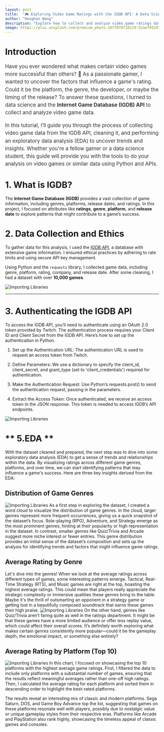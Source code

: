 ```yaml
---
layout: post
title:  "🎮 Exploring Video Game Ratings with the IGDB API: A Data Science Tutoria"
author: "Honghan Wang" 
description: "Explore how to collect and analyze video game ratings data using the IGDB API. This guide walks you through the steps of setting up an API, curating a custom dataset, and uncovering what factors contribute to a game’s success. Perfect for data science students and gaming enthusiasts interested in understanding the data behind high-rated games"
image: https://plus.unsplash.com/premium_photo-1677870728119-52aef052d7ef?q=80&w=1170&auto=format&fit=crop&ixlib=rb-4.0.3&ixid=M3wxMjA3fDB8MHxwaG90by1wYWdlfHx8fGVufDB8fHx8fA%3D%3D
---
```



#    **Introduction**

<div style="font-size: 1.2em; line-height: 1.5; color: #333;">
Have you ever wondered what makes certain video games more successful than others? 🎲 As a passionate gamer, I wanted to uncover the factors that influence a game's rating. Could it be the platform, the genre, the developer, or maybe the timing of the release? To answer these questions, I turned to data science and the <strong>Internet Game Database (IGDB) API</strong> to collect and analyze video game data.

In this tutorial, I’ll guide you through the process of collecting video game data from the IGDB API, cleaning it, and performing an exploratory data analysis (EDA) to uncover trends and insights. Whether you're a fellow gamer or a data science student, this guide will provide you with the tools to do your analysis on video games or similar data using Python and APIs.
</div>

# **1. What is IGDB?**

The **Internet Game Database (IGDB)** provides a vast collection of game information, including genres, platforms, release dates, and ratings. In this project, I focused on attributes like **ratings**, **genre**, **platform**, and **release date** to explore patterns that might contribute to a game’s success.


#  **2. Data Collection and Ethics**

To gather data for this analysis, I used the [IGDB API](https://api-docs.igdb.com/), a database with extensive game information. I ensured ethical practices by adhering to rate limits and using secure API key management.

Using Python and the `requests` library, I collected game data, including genre, platform, rating, company, and release date. After some cleaning, I had a dataset with over **10,000 games**.

![Importing Libraries](https://raw.githubusercontent.com/LucasW-BYU/picture_post/main/%E5%B1%8F%E5%B9%95%E6%88%AA%E5%9B%BE(251).png)

---

# **3. Authenticating the IGDB API**

To access the IGDB API, you’ll need to authenticate using an OAuth 2.0 token provided by Twitch. The authentication process requires your Client ID and Client Secret from the IGDB API. Here’s how to set up the authentication in Python.

1. Set up the Authentication URL: The authentication URL is used to request an access token from Twitch.

2. Define Parameters: We use a dictionary to specify the client_id, client_secret, and grant_type (set to 'client_credentials') required for authentication.

3. Make the Authentication Request: Use Python’s requests.post() to send the authentication request, passing in the parameters.

4. Extract the Access Token: Once authenticated, we receive an access token in the JSON response. This token is needed to access IGDB’s API endpoints.

![Importing Libraries](https://github.com/LucasW-BYU/picture_post/blob/main/%E5%B1%8F%E5%B9%95%E6%88%AA%E5%9B%BE(253).png)

# ** 5.EDA **
With the dataset cleaned and prepared, the next step was to dive into some exploratory data analysis (EDA) to get a sense of trends and relationships within the data. By visualizing ratings across different game genres, platforms, and over time, we can start identifying patterns that may influence a game's success. Here are three key insights derived from the EDA:

## Distribution of Game Genres 
![Importing Libraries](https://github.com/LucasW-BYU/picture_post/blob/main/download%20(6).png)
As a first step in exploring the dataset, I created a word cloud to visualize the distribution of game genres. In the cloud, larger genres represent more frequent occurrences, giving us a quick snapshot of the dataset’s focus. Role-playing (RPG), Adventure, and Strategy emerge as the most prominent genres, hinting at their popularity or high representation in the dataset. In contrast, smaller genres like Quiz/Trivia and Arcade suggest more niche interest or fewer entries. This genre distribution provides an initial sense of the dataset’s composition and sets up the analysis for identifying trends and factors that might influence game ratings.

## Average Rating by Genre
Let's dive into the genres! When we look at the average ratings across different types of games, some interesting patterns emerge. Tactical, Real-Time Strategy (RTS), and Music games are right at the top, boasting the highest average ratings. This could mean that players really appreciate the strategic complexity or immersive qualities these genres bring to the table. Maybe it's the thrill of outsmarting an opponent in a strategy game or getting lost in a beautifully composed soundtrack that earns these games their high praise.
![Importing Libraries](https://github.com/LucasW-BYU/picture_post/blob/main/download%20(4).png)
On the other hand, genres like Quiz/Trivia aren’t faring quite as well in the ratings department. It might be that these games have a more limited audience or offer less replay value, which could affect their overall scores. It’s definitely worth exploring what makes certain genres consistently more popular—could it be the gameplay depth, the emotional impact, or something else entirely?


## Average Rating by Platform (Top 10)
![Importing Libraries](https://github.com/LucasW-BYU/picture_post/blob/main/download%20(5).png)
In this chart, I focused on showcasing the top 10 platforms with the highest average game ratings. First, I filtered the data to include only platforms with a substantial number of games, ensuring that the results reflect meaningful averages rather than one-off high ratings. Then, I calculated the average rating for each platform and sorted them in descending order to highlight the best-rated platforms.

The results reveal an interesting mix of classic and modern platforms. Sega Saturn, DOS, and Game Boy Advance top the list, suggesting that games on these platforms resonate well with players, possibly due to nostalgic value or unique gameplay styles from their respective eras. Platforms like Arcade and PlayStation also rank highly, showcasing the timeless appeal of classic games and consoles.
